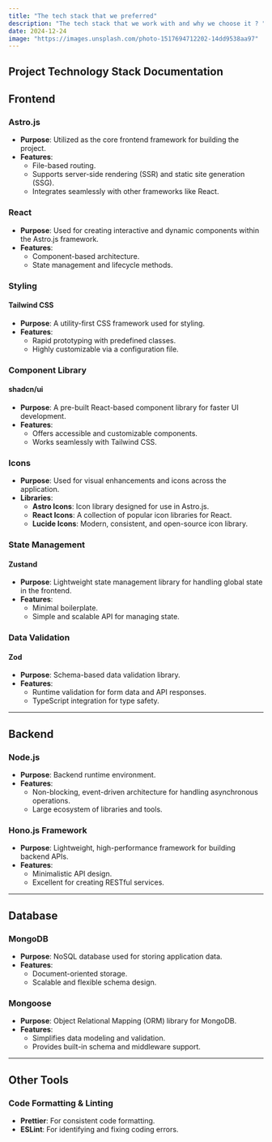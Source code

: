 ```yaml
---
title: "The tech stack that we preferred"
description: "The tech stack that we work with and why we choose it ? "
date: 2024-12-24
image: "https://images.unsplash.com/photo-1517694712202-14dd9538aa97"
---
```


## **Project Technology Stack Documentation**

## **Frontend**

### **Astro.js**

- **Purpose**: Utilized as the core frontend framework for building the project.
- **Features**:
  - File-based routing.
  - Supports server-side rendering (SSR) and static site generation (SSG).
  - Integrates seamlessly with other frameworks like React.

### **React**

- **Purpose**: Used for creating interactive and dynamic components within the Astro.js framework.
- **Features**:
  - Component-based architecture.
  - State management and lifecycle methods.

### **Styling**

#### **Tailwind CSS**

- **Purpose**: A utility-first CSS framework used for styling.
- **Features**:
  - Rapid prototyping with predefined classes.
  - Highly customizable via a configuration file.

### **Component Library**

#### **shadcn/ui**

- **Purpose**: A pre-built React-based component library for faster UI development.
- **Features**:
  - Offers accessible and customizable components.
  - Works seamlessly with Tailwind CSS.

### **Icons**

- **Purpose**: Used for visual enhancements and icons across the application.
- **Libraries**:
  - **Astro Icons**: Icon library designed for use in Astro.js.
  - **React Icons**: A collection of popular icon libraries for React.
  - **Lucide Icons**: Modern, consistent, and open-source icon library.

### **State Management**

#### **Zustand**

- **Purpose**: Lightweight state management library for handling global state in the frontend.
- **Features**:
  - Minimal boilerplate.
  - Simple and scalable API for managing state.

### **Data Validation**

#### **Zod**

- **Purpose**: Schema-based data validation library.
- **Features**:
  - Runtime validation for form data and API responses.
  - TypeScript integration for type safety.

---

## **Backend**

### **Node.js**

- **Purpose**: Backend runtime environment.
- **Features**:
  - Non-blocking, event-driven architecture for handling asynchronous operations.
  - Large ecosystem of libraries and tools.

### **Hono.js Framework**

- **Purpose**: Lightweight, high-performance framework for building backend APIs.
- **Features**:
  - Minimalistic API design.
  - Excellent for creating RESTful services.

---

## **Database**

### **MongoDB**

- **Purpose**: NoSQL database used for storing application data.
- **Features**:
  - Document-oriented storage.
  - Scalable and flexible schema design.

### **Mongoose**

- **Purpose**: Object Relational Mapping (ORM) library for MongoDB.
- **Features**:
  - Simplifies data modeling and validation.
  - Provides built-in schema and middleware support.

---

## **Other Tools**

### **Code Formatting & Linting**

- **Prettier**: For consistent code formatting.
- **ESLint**: For identifying and fixing coding errors.
